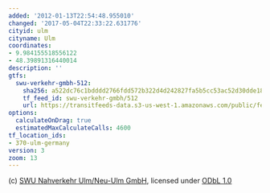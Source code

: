 ```yaml
---
added: '2012-01-13T22:54:48.955010'
changed: '2017-05-04T22:33:22.631776'
cityid: ulm
cityname: Ulm
coordinates:
- 9.984155518556122
- 48.39891316440014
description: ''
gtfs:
  swu-verkehr-gmbh-512:
    sha256: a522dc76c1bdddd2766fdd572b322d4d242827fa5b5cc53ac52d30dde1852a3d
    tf_feed_id: swu-verkehr-gmbh/512
    url: https://transitfeeds-data.s3-us-west-1.amazonaws.com/public/feeds/swu-verkehr-gmbh/512/20170113/gtfs.zip
options:
  calculateOnDrag: true
  estimatedMaxCalculateCalls: 4600
tf_location_ids:
- 370-ulm-germany
version: 3
zoom: 13
---
```


(c) [SWU Nahverkehr Ulm/Neu-Ulm GmbH](http://www.swu.de/privatkunden/swu-nahverkehr.html), licensed under [ODbL 1.0](http://opendatacommons.org/licenses/odbl/1-0/)
